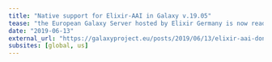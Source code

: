 ```yaml
---
title: "Native support for Elixir-AAI in Galaxy v.19.05"
tease: "the European Galaxy Server hosted by Elixir Germany is now ready to accept logins from users using their Elixir AAI identity for authentication.."
date: "2019-06-13"
external_url: "https://galaxyproject.eu/posts/2019/06/13/elixir-aai-done/"
subsites: [global, us]
---
```

